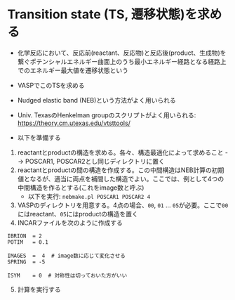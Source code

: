 # Transition state (TS, 遷移状態)を求める
* 化学反応において、反応前(reactant、反応物)と反応後(product、生成物)を繋ぐポテンシャルエネルギー曲面上のうち最小エネルギー経路となる経路上でのエネルギー最大値を遷移状態という
* VASPでこのTSを求める
* Nudged elastic band (NEB)という方法がよく用いられる
* Univ. TexasのHenkelman groupのスクリプトがよく用いられる: https://theory.cm.utexas.edu/vtsttools/

* 以下を準備する
1. reactantとproductの構造を求める。各々、構造最適化によって求めること --> POSCAR1, POSCAR2とし同じディレクトリに置く
2. reactantとproductの間の構造を作成する。この中間構造はNEB計算の初期値となるが、適当に両点を補間した構造でよい。ここでは、例として4つの中間構造を作るとする(これをimage数と呼ぶ)
    * 以下を実行: `nebmake.pl POSCAR1 POSCAR2 4`
4. VASPのディレクトリを用意する。4点の場合、`00`, `01` ... `05`が必要。ここで`00`にはreactant、`05`にはproductの構造を置く
5. INCARファイルを次のように作成する
```
IBRION  = 2
POTIM   = 0.1

IMAGES  =  4  # image数に応じて変化させる
SPRING  = -5

ISYM    = 0  # 対称性は切っておいた方がいい
```
5. 計算を実行する
